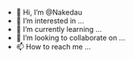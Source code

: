 - 👋 Hi, I’m @Nakedau
- 👀 I’m interested in ...
- 🌱 I’m currently learning ...
- 💞️ I’m looking to collaborate on ...
- 📫 How to reach me ...

<!---
Nakedau/Nakedau is a ✨ special ✨ repository because its `README.md` (this file) appears on your GitHub profile.
You can click the Preview link to take a look at your changes.
--->

